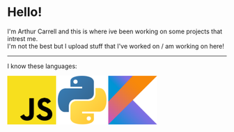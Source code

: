 # Hello!

I'm Arthur Carrell and this is where ive been working on some projects that intrest me.  
I'm not the best but I upload stuff that I've worked on / am working on here!

---
I know these languages:    
  
<img src="js_logo.png" alt="Javascript" width="112" height="112"> <img src="python_logo.png" alt="Python" width="112" height="112"> <img src="kotlin_logo.png" alt="Python" width="112" height="112">
